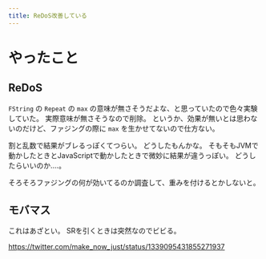 ```yaml
---
title: ReDoS改善している
---
```


# やったこと

## ReDoS

`FString` の `Repeat` の `max` の意味が無さそうだよな、と思っていたので色々実験していた。
実際意味が無さそうなので削除。
というか、効果が無いとは思わないのだけど、ファジングの際に `max` を生かせてないので仕方ない。

割と乱数で結果がブレるっぽくてつらい。
どうしたもんかな。
そもそもJVMで動かしたときとJavaScriptで動かしたときで微妙に結果が違うっぽい。
どうしたらいいのか‥‥。

そろそろファジングの何が効いてるのか調査して、重みを付けるとかしないと。

## モバマス

これはあざとい。
SRを引くときは突然なのでビビる。

<https://twitter.com/make_now_just/status/1339095431855271937>
